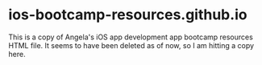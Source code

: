 # ios-bootcamp-resources.github.io
This is a copy of Angela's iOS app development app bootcamp resources HTML file. It seems to have been deleted as of now, so I am hitting a copy here.
